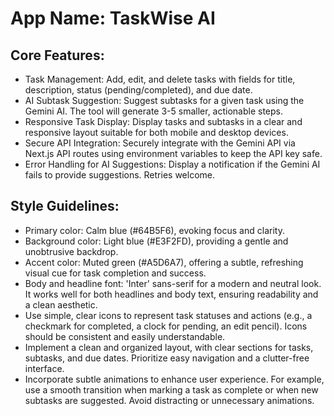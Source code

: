 # **App Name**: TaskWise AI

## Core Features:

- Task Management: Add, edit, and delete tasks with fields for title, description, status (pending/completed), and due date.
- AI Subtask Suggestion: Suggest subtasks for a given task using the Gemini AI. The tool will generate 3-5 smaller, actionable steps.
- Responsive Task Display: Display tasks and subtasks in a clear and responsive layout suitable for both mobile and desktop devices.
- Secure API Integration: Securely integrate with the Gemini API via Next.js API routes using environment variables to keep the API key safe.
- Error Handling for AI Suggestions: Display a notification if the Gemini AI fails to provide suggestions. Retries welcome.

## Style Guidelines:

- Primary color: Calm blue (#64B5F6), evoking focus and clarity.
- Background color: Light blue (#E3F2FD), providing a gentle and unobtrusive backdrop.
- Accent color: Muted green (#A5D6A7), offering a subtle, refreshing visual cue for task completion and success.
- Body and headline font: 'Inter' sans-serif for a modern and neutral look. It works well for both headlines and body text, ensuring readability and a clean aesthetic.
- Use simple, clear icons to represent task statuses and actions (e.g., a checkmark for completed, a clock for pending, an edit pencil). Icons should be consistent and easily understandable.
- Implement a clean and organized layout, with clear sections for tasks, subtasks, and due dates. Prioritize easy navigation and a clutter-free interface.
- Incorporate subtle animations to enhance user experience. For example, use a smooth transition when marking a task as complete or when new subtasks are suggested. Avoid distracting or unnecessary animations.